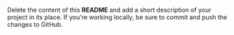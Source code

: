 Delete the content of this **README** and add a short description of your project in its place. If you're working locally, be sure to commit and push the changes to GitHub.


